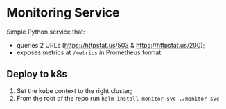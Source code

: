 # Monitoring Service
Simple Python service that:
- queries 2 URLs (https://httpstat.us/503 & https://httpstat.us/200);
- exposes metrics at `/metrics` in Prometheus format.

## Deploy to k8s
1. Set the kube context to the right cluster;
2. From the root of the repo run `helm install monitor-svc ./monitor-svc`
